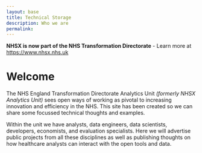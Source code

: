 ```yaml
---
layout: base 
title: Technical Storage
description: Who we are
permalink: 
---
```


**NHSX is now part of the NHS Transformation Directorate** - Learn more at <https://www.nhsx.nhs.uk>

<h1>Welcome</h1>

The NHS England Transformation Directorate Analytics Unit *(formerly NHSX Analytics Unit)* sees open ways of working as pivotal to increasing innovation and efficiency in the NHS.  This site has been created so we can share some focussed technical thoughts and examples.  

Within the unit we have analysts, data engineers, data scientists, developers, economists, and evaluation specialists.   Here we will advertise public projects from all these disciplines as well as publishing thoughts on how healthcare analysts can interact with the open tools and data.
